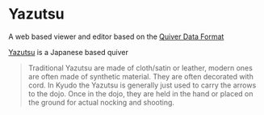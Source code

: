 


# Yazutsu 

A web based viewer and editor based on the [Quiver Data Format](https://github.com/HappenApps/Quiver/wiki/Quiver-Data-Format)

[Yazutsu](https://en.wikipedia.org/wiki/Yazutsu) is a Japanese based quiver

> Traditional Yazutsu are made of cloth/satin or leather, modern ones are often made of synthetic material. They are
> often decorated with cord. In Kyudo the Yazutsu is generally just used to carry the arrows to the dojo. Once in the
> dojo, they are held in the hand or placed on the ground for actual nocking and shooting.



